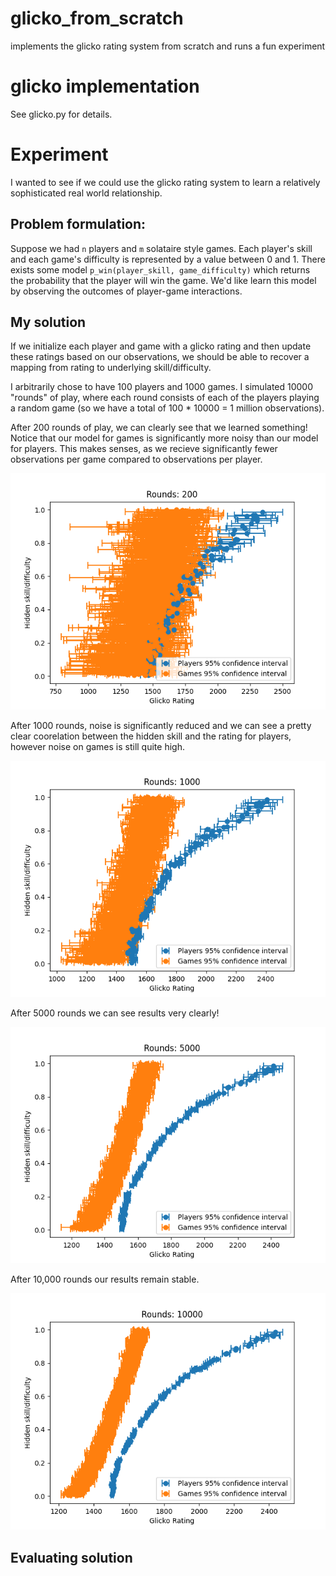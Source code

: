 # glicko_from_scratch
implements the glicko rating system from scratch and runs a fun experiment

# glicko implementation
See glicko.py for details. 

# Experiment
I wanted to see if we could use the glicko rating system to learn a relatively sophisticated real world relationship. 

## Problem formulation: 
Suppose we had `n` players and `m` solataire style games. Each player's skill and each game's difficulty is represented by a value between 0 and 1. There exists some model `p_win(player_skill, game_difficulty)` which returns the probability that the player will win the game. We'd like learn this model by observing the outcomes of player-game interactions.

## My solution
If we initialize each player and game with a glicko rating and then update these ratings based on our observations, we should be able to recover a mapping from rating to underlying skill/difficulty.

I arbitrarily chose to have 100 players and 1000 games. I simulated 10000 "rounds" of play, where each round consists of each of the players playing a random game (so we have a total of 100 * 10000 = 1 million observations).

After 200 rounds of play, we can clearly see that we learned something! Notice that our model for games is significantly more noisy than our model for players. This makes senses, as we recieve significantly fewer observations per game compared to observations per player.

![200 Rounds](figures/200.png)

After 1000 rounds, noise is significantly reduced and we can see a pretty clear coorelation between the hidden skill and the rating for players, however noise on games is still quite high. 

![1000 Rounds](figures/1000.png)

After 5000 rounds we can see results very clearly!

![5000 Rounds](figures/5000.png)

After 10,000 rounds our results remain stable.

![10000 Rounds](figures/10000.png)

## Evaluating solution

